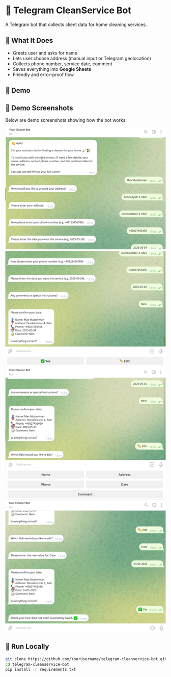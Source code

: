 # 🧹 Telegram CleanService Bot

A Telegram bot that collects client data for home cleaning services.

## 💬 What It Does

- Greets user and asks for name
- Lets user choose address (manual input or Telegram geolocation)
- Collects phone number, service date, comment
- Saves everything into **Google Sheets**
- Friendly and error-proof flow

## 📸 Demo

## 📸 Demo Screenshots

Below are demo screenshots showing how the bot works:

![Step 1 - Start Bot](demo/1.png)
![Step 2 - Choose Address](demo/2.png)
![Step 3 - Enter Date](demo/3.png)
![Step 4 - Final Confirmation](demo/4.png)


## 🚀 Run Locally

```bash
git clone https://github.com/YourUsername/telegram-cleanservice-bot.git
cd telegram-cleanservice-bot
pip install -r requirements.txt

